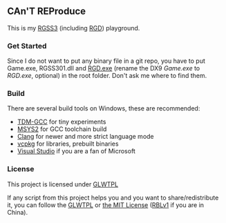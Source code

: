 ## CAn'T REProduce

This is my [RGSS3][1] (including [RGD][2]) playground.

### Get Started

Since I do not want to put any binary file in a git repo, you have to
put Game.exe, RGSS301.dll and [RGD.exe][3] (rename the DX9 _Game.exe_ to
_RGD.exe_, optional) in the root folder. Don't ask me where to find them.

### Build

There are several build tools on Windows, these are recommended:

- [TDM-GCC][4] for tiny experiments
- [MSYS2][5] for GCC toolchain build
- [Clang][6] for newer and more strict language mode
- [vcpkg][7] for libraries, prebuilt binaries
- [Visual Studio][11] if you are a fan of Microsoft

### License

This project is licensed under [GLWTPL][8]

If any script from this project helps you and you want to share/redistribute it,
you can follow the [GLWTPL][8] or [the MIT License][9] ([RBLv1][10] if you are
in China).

[1]: https://forums.rpgmakerweb.com/index.php?forums/rgss3-scripts-rmvx-ace.35/
[2]: https://cirno.mist.so/archives/290
[3]: https://cirno.mist.so/archives/290#instructions
[4]: http://tdm-gcc.tdragon.net/download
[5]: https://www.msys2.org/
[6]: http://releases.llvm.org/download.html
[7]: https://github.com/microsoft/vcpkg
[8]: https://github.com/me-shaon/GLWTPL/blob/master/LICENSE
[9]: https://opensource.org/licenses/MIT
[10]: https://github.com/hyrious/RBLv1
[11]: https://visualstudio.microsoft.com
